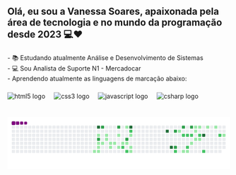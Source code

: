 <h2 align="left">Olá, eu sou a Vanessa Soares, apaixonada pela área de tecnologia e no mundo da programação desde 2023 💻❤️ </h2>

###

<p align="left">- 📚 Estudando atualmente Análise e Desenvolvimento de Sistemas <br>- 💻 Sou Analista de Suporte N1 - Mercadocar <br>- Aprendendo atualmente as linguagens de marcação abaixo:</p>

###

<div align="left">
  <img src="https://cdn.jsdelivr.net/gh/devicons/devicon/icons/html5/html5-original.svg" height="40" alt="html5 logo"  />
  <img width="12" />
  <img src="https://cdn.jsdelivr.net/gh/devicons/devicon/icons/css3/css3-original.svg" height="40" alt="css3 logo"  />
  <img width="12" />
  <img src="https://cdn.jsdelivr.net/gh/devicons/devicon/icons/javascript/javascript-original.svg" height="40" alt="javascript logo"  />
  <img width="12" />
  <img src="https://cdn.jsdelivr.net/gh/devicons/devicon/icons/csharp/csharp-original.svg" height="40" alt="csharp logo"  />
</div>






# ![snake gif](https://github.com/V4n-Soar3s/V4n-Soar3s/blob/output/github-contribution-grid-snake.gif)
